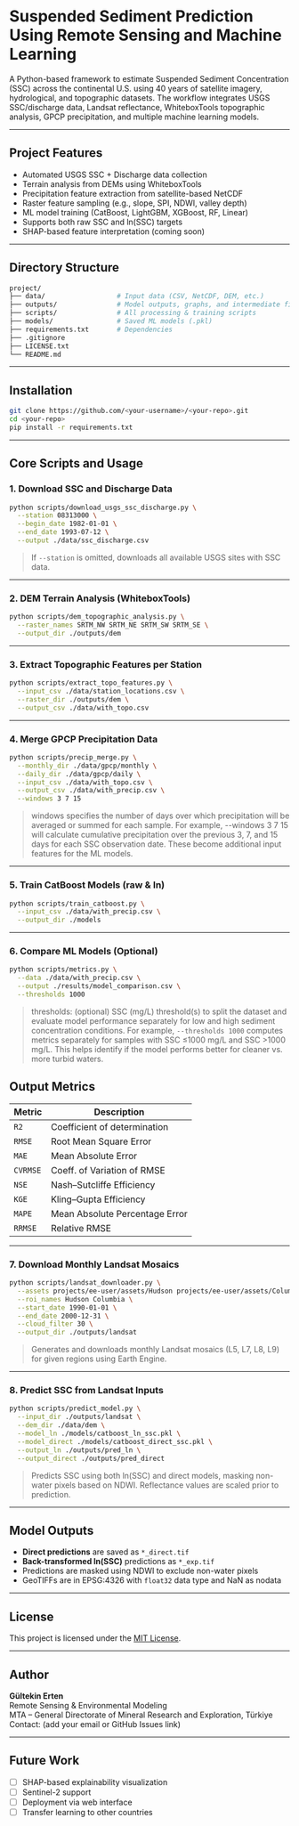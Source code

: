 #  Suspended Sediment Prediction Using Remote Sensing and Machine Learning

A Python-based framework to estimate Suspended Sediment Concentration (SSC) across the continental U.S. using 40 years of satellite imagery, hydrological, and topographic datasets. The workflow integrates USGS SSC/discharge data, Landsat reflectance, WhiteboxTools topographic analysis, GPCP precipitation, and multiple machine learning models.

---

## Project Features

- Automated USGS SSC + Discharge data collection  
- Terrain analysis from DEMs using WhiteboxTools  
- Precipitation feature extraction from satellite-based NetCDF  
- Raster feature sampling (e.g., slope, SPI, NDWI, valley depth)  
- ML model training (CatBoost, LightGBM, XGBoost, RF, Linear)  
- Supports both raw SSC and ln(SSC) targets  
- SHAP-based feature interpretation (coming soon)  

---

## Directory Structure

```bash
project/
├── data/                  # Input data (CSV, NetCDF, DEM, etc.)
├── outputs/               # Model outputs, graphs, and intermediate files
├── scripts/               # All processing & training scripts
├── models/                # Saved ML models (.pkl)
├── requirements.txt       # Dependencies
├── .gitignore
├── LICENSE.txt
└── README.md
```

---

## Installation

```bash
git clone https://github.com/<your-username>/<your-repo>.git
cd <your-repo>
pip install -r requirements.txt
```

---

##  Core Scripts and Usage

### 1. Download SSC and Discharge Data

```bash
python scripts/download_usgs_ssc_discharge.py \
  --station 08313000 \
  --begin_date 1982-01-01 \
  --end_date 1993-07-12 \
  --output ./data/ssc_discharge.csv
```

> If `--station` is omitted, downloads all available USGS sites with SSC data.

---

### 2. DEM Terrain Analysis (WhiteboxTools)

```bash
python scripts/dem_topographic_analysis.py \
  --raster_names SRTM_NW SRTM_NE SRTM_SW SRTM_SE \
  --output_dir ./outputs/dem
```

---

### 3. Extract Topographic Features per Station

```bash
python scripts/extract_topo_features.py \
  --input_csv ./data/station_locations.csv \
  --raster_dir ./outputs/dem \
  --output_csv ./data/with_topo.csv
```

---

### 4. Merge GPCP Precipitation Data

```bash
python scripts/precip_merge.py \
  --monthly_dir ./data/gpcp/monthly \
  --daily_dir ./data/gpcp/daily \
  --input_csv ./data/with_topo.csv \
  --output_csv ./data/with_precip.csv \
  --windows 3 7 15
```

> windows specifies the number of days over which precipitation will be averaged or summed for each sample. For example, --windows 3 7 15 will calculate cumulative precipitation over the previous 3, 7, and 15 days for each SSC observation date. These become additional input features for the ML models.

---

### 5. Train CatBoost Models (raw & ln)

```bash
python scripts/train_catboost.py \
  --input_csv ./data/with_precip.csv \
  --output_dir ./models
```

---

### 6. Compare ML Models (Optional)

```bash
python scripts/metrics.py \
  --data ./data/with_precip.csv \
  --output ./results/model_comparison.csv \
  --thresholds 1000
```

> thresholds: (optional) SSC (mg/L) threshold(s) to split the dataset and evaluate model performance separately for low and high sediment concentration conditions.   For example, `--thresholds 1000` computes metrics separately for samples with SSC ≤1000 mg/L and SSC >1000 mg/L.   This helps identify if the model performs better for cleaner vs. more turbid waters.


## Output Metrics

| Metric       | Description                          |
|--------------|--------------------------------------|
| `R2`         | Coefficient of determination          |
| `RMSE`       | Root Mean Square Error               |
| `MAE`        | Mean Absolute Error                  |
| `CVRMSE`     | Coeff. of Variation of RMSE          |
| `NSE`        | Nash–Sutcliffe Efficiency            |
| `KGE`        | Kling–Gupta Efficiency               |
| `MAPE`       | Mean Absolute Percentage Error       |
| `RRMSE`      | Relative RMSE                        |


---


### 7. Download Monthly Landsat Mosaics

```bash
python scripts/landsat_downloader.py \
  --assets projects/ee-user/assets/Hudson projects/ee-user/assets/Columbia \
  --roi_names Hudson Columbia \
  --start_date 1990-01-01 \
  --end_date 2000-12-31 \
  --cloud_filter 30 \
  --output_dir ./outputs/landsat
```

> Generates and downloads monthly Landsat mosaics (L5, L7, L8, L9) for given regions using Earth Engine.


---


### 8. Predict SSC from Landsat Inputs

```bash
python scripts/predict_model.py \
  --input_dir ./outputs/landsat \
  --dem_dir ./data/dem \
  --model_ln ./models/catboost_ln_ssc.pkl \
  --model_direct ./models/catboost_direct_ssc.pkl \
  --output_ln ./outputs/pred_ln \
  --output_direct ./outputs/pred_direct
```

> Predicts SSC using both ln(SSC) and direct models, masking non-water pixels based on NDWI. Reflectance values are scaled prior to prediction.

---

## Model Outputs

- **Direct predictions** are saved as `*_direct.tif`
- **Back-transformed ln(SSC)** predictions as `*_exp.tif`
- Predictions are masked using NDWI to exclude non-water pixels
- GeoTIFFs are in EPSG:4326 with `float32` data type and NaN as nodata

---

## License

This project is licensed under the [MIT License](LICENSE.txt).

---

## Author

**Gültekin Erten**  
Remote Sensing & Environmental Modeling  
MTA – General Directorate of Mineral Research and Exploration, Türkiye  
Contact: (add your email or GitHub Issues link)

---

## Future Work

- [ ] SHAP-based explainability visualization  
- [ ] Sentinel-2 support  
- [ ] Deployment via web interface  
- [ ] Transfer learning to other countries
